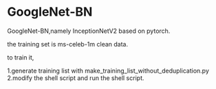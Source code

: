 # GoogleNet-BN
GoogleNet-BN,namely InceptionNetV2 based on pytorch.

the training set is ms-celeb-1m clean data. 

to train it, 

1.generate training list with make_training_list_without_deduplication.py 
2.modify the shell script and run the shell script.
